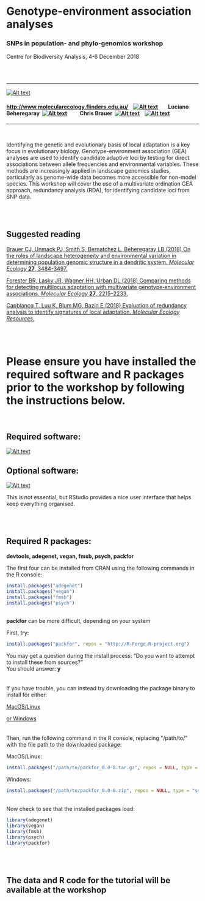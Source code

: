 # Genotype-environment association analyses
### SNPs in population- and phylo-genomics workshop
Centre for Biodiversity Analysis, 4-6 December 2018

<br/>
<br/>


___
[![Alt text](../master/images/melfu_logo.png)](http://www.molecularecology.flinders.edu.au/)



#### http://www.molecularecology.flinders.edu.au/&nbsp; &nbsp; [![Alt text](../master/images/fb3.png)](https://www.facebook.com/molecularecologylab/)&nbsp; &nbsp; &nbsp; &nbsp; Luciano Beheregaray&nbsp; [![Alt text](../master/images/mail2.png)](mailto:luciano.beheregaray@flinders.edu.au)&nbsp; &nbsp; &nbsp; &nbsp; &nbsp; Chris Brauer&nbsp; [![Alt text](../master/images/mail2.png)](mailto:chris.brauer@flinders.edu.au)&nbsp; &nbsp; [![Alt text](../master/images/twitter2.png)](https://twitter.com/pygmyperch)
___
<br/>

Identifying the genetic and evolutionary basis of local adaptation is a key focus in evolutionary biology. Genotype-environment association (GEA) analyses are used to identify candidate adaptive loci by testing for direct associations between allele frequencies and environmental variables. These methods are increasingly applied in landscape genomics studies, particularly as genome-wide data becomes more accessible for non-model species. This workshop will cover the use of a multivariate ordination GEA approach, redundancy analysis (RDA), for identifying candidate loci from SNP data. 


<br/>
<br/>

## Suggested reading
[Brauer CJ, Unmack PJ, Smith S, Bernatchez L, Beheregaray LB (2018) On the roles of landscape heterogeneity and environmental variation in determining population genomic structure in a dendritic system. *Molecular Ecology* **27**, 3484-3497.](../master/docs/Brauer_et_al_2018.pdf)

[Forester BR, Lasky JR, Wagner HH, Urban DL (2018) Comparing methods for detecting multilocus adaptation with multivariate genotype‐environment associations. *Molecular Ecology* **27**, 2215–2233.](../master/docs/Forester_et_al_2018.pdf)

[Capblancq T, Luu K, Blum MG, Bazin E (2018) Evaluation of redundancy analysis to identify signatures of local adaptation. *Molecular Ecology Resources*.](../master/docs/Capblancq_et_al_2018.pdf)

<br/>
<br/>

# Please ensure you have installed the required software and R packages prior to the workshop by following the instructions below.

<br/>

## Required software:
[![Alt text](../master/images/R.png)](https://www.r-project.org/)

## Optional software:
[![Alt text](../master/images/RStudio.png)](https://www.rstudio.com/products/rstudio/download/)

This is not essential, but RStudio provides a nice user interface that helps keep everything organised.

<br/>
<br/>


## Required R packages:

**devtools, adegenet, vegan, fmsb, psych, packfor**

The first four can be installed from CRAN using the following commands in the R console:

```r
install.packages("adegenet")
install.packages("vegan")
install.packages("fmsb")
install.packages("psych")

```
\
**packfor** can be more difficult, depending on your system

First, try:

```r
install.packages("packfor", repos = "http://R-Forge.R-project.org")

```
You may get a question during the install process:
“Do you want to attempt to install these from sources?”
\
You should answer: **y**
\
\
\
If you have trouble, you can instead try downloading the package binary to install for either:


[MacOS/Linux](http://download.r-forge.r-project.org/src/contrib/packfor_0.0-8.tar.gz)


[or Windows](http://download.r-forge.r-project.org/bin/windows/contrib/3.3/packfor_0.0-8.zip)
\
\
\
Then, run the following command in the R console, replacing "/path/to/" with the file path to the downloaded package:

MacOS/Linux:
```r
install.packages("/path/to/packfor_0.0-8.tar.gz", repos = NULL, type = "source")

```

Windows:
```r
install.packages("/path/to/packfor_0.0-8.zip", repos = NULL, type = "source")

```

\
Now check to see that the installed packages load:
```r
library(adegenet)
library(vegan)
library(fmsb)
library(psych)
library(packfor)

```
<br/>
<br/>

## The data and R code for the tutorial will be available at the workshop
















